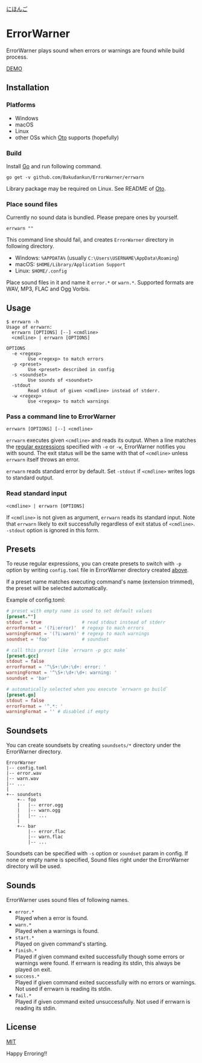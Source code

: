 [にほんご](https://qiita.com/Bakudankun/items/01d74683b9716dcf45bf)

# ErrorWarner

ErrorWarner plays sound when errors or warnings are found while build process.

[DEMO](https://twitter.com/Bakudankun/status/1099633393468268544)


## Installation

### Platforms

* Windows
* macOS
* Linux
* other OSs which [Oto] supports (hopefully)


### Build

Install [Go] and run following command.

```
go get -v github.com/Bakudankun/ErrorWarner/errwarn
```

Library package may be required on Linux. See README of [Oto].


### Place sound files

Currently no sound data is bundled. Please prepare ones by yourself.

```
errwarn ""
```

This command line should fail, and creates `ErrorWarner` directory in following
directory.

* Windows: `%APPDATA%` (usually `C:\Users\USERNAME\AppData\Roaming`)
* macOS: `$HOME/Library/Application Support`
* Linux: `$HOME/.config`

Place sound files in it and name it `error.*` or `warn.*`. Supported formats
are WAV, MP3, FLAC and Ogg Vorbis.


## Usage

```
$ errwarn -h
Usage of errwarn:
  errwarn [OPTIONS] [--] <cmdline>
  <cmdline> | errwarn [OPTIONS]

OPTIONS
  -e <regexp>
        Use <regexp> to match errors
  -p <preset>
        Use <preset> described in config
  -s <soundset>
        Use sounds of <soundset>
  -stdout
        Read stdout of given <cmdline> instead of stderr.
  -w <regexp>
        Use <regexp> to match warnings
```


### Pass a command line to ErrorWarner

```
errwarn [OPTIONS] [--] <cmdline>
```

`errwarn` executes given `<cmdline>` and reads its output. When a line matches
the [regular expressions][Go-Regexp] specified with `-e` or `-w`, ErrorWarner
notifies you with sound. The exit status will be the same with that of
`<cmdline>` unless `errwarn` itself throws an error.

`errwarn` reads standard error by default. Set `-stdout` if `<cmdline>` writes
logs to standard output.


### Read standard input

```
<cmdline> | errwarn [OPTIONS]
```

If `<cmdline>` is not given as argument, `errwarn` reads its standard input.
Note that `errwarn` likely to exit successfully regardless of exit status of
`<cmdline>`. `-stdout` option is ignored in this form.


## Presets

To reuse regular expressions, you can create presets to switch with `-p` option
by writing `config.toml` file in ErrorWarner directory created
[above](#place-sound-files).

If a preset name matches executing command's name (extension trimmed), the
preset will be selected automatically.

Example of config.toml:

```toml
# preset with empty name is used to set default values
[preset.""]
stdout = true               # read stdout instead of stderr
errorFormat = '(?i:error)'  # regexp to mach errors
warningFormat = '(?i:warn)' # regexp to mach warnings
soundset = 'foo'            # soundset

# call this preset like `errwarn -p gcc make`
[preset.gcc]
stdout = false
errorFormat = '^\S+:\d+:\d+: error: '
warningFormat = '^\S+:\d+:\d+: warning: '
soundset = 'bar'

# automatically selected when you execute `errwarn go build`
[preset.go]
stdout = false
errorFormat = '^.*: '
warningFormat = '' # disabled if empty
```


## Soundsets

You can create soundsets by creating `soundsets/*` directory under the
ErrorWarner directory.

```
ErrorWarner
|-- config.toml
|-- error.wav
|-- warn.wav
|-- ...
|
+-- soundsets
    +-- foo
    |   |-- error.ogg
    |   |-- warn.ogg
    |   |-- ...
    |
    +-- bar
        |-- error.flac
        |-- warn.flac
        |-- ...
```

Soundsets can be specified with `-s` option or `soundset` param in config. If
none or empty name is specified, Sound files right under the ErrorWarner
directory will be used.


## Sounds

ErrorWarner uses sound files of following names.

* `error.*`  
  Played when a error is found.
* `warn.*`  
  Played when a warnings is found.
* `start.*`  
  Played on given command's starting.
* `finish.*`  
  Played if given command exited successfully though some errors or warnings
  were found. If errwarn is reading its stdin, this always be played on exit.
* `success.*`  
  Played if given command exited successfully with no errors or warnings. Not
  used if errwarn is reading its stdin.
* `fail.*`  
  Played if given command exited unsuccessfully. Not used if errwarn is reading
  its stdin.


## License

[MIT](https://github.com/Bakudankun/ErrorWarner/blob/master/LICENSE)


Happy Erroring!!


[Oto]: https://github.com/hajimehoshi/oto
[Go]: https://golang.org/
[Go-Regexp]: https://golang.org/pkg/regexp/syntax/


